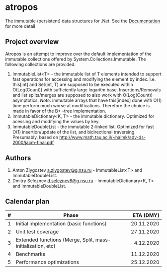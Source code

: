 # atropos
The immutable (persistent) data structures for .Net.
See the [Documentation](./Atropos/Documentation/Atropos.md) for more detail
## Project overview
Atropos is an attempt to improve over the default implementation of the immutable collections offered by System.Collections.Immutable.
The following collections are provided:
1. ImmutableList&lt;T&gt; - the immutable list of T elements intended to support fast operations for accessing and modifying the element by index. I.e. this[int] and Set(int, T) are supposed 
to be executed within O(Log(Count)) with sufficiently large logaritm base. Insertions/Removals and list splits/merges are supposed to also work with O(Log(Count)) asymptotics.
*Note*: immutable arrays that have this[index] done with O(1) time perform much worse at modifications. Therefore the choice is made in favor of the B+ -tree implementation.
2. ImmutableDictionary<K, T> - the immutable dictionary. Optimized for acessing and modifying the values by key. 
3. ImmutableDoubleList<T> - the immutable 2-linked list. Optimized for fast O(1) insertion/update of the list, and bidirectional traversing. Presumably, based on http://www.math.tau.ac.il/~haimk/adv-ds-2000/jacm-final.pdf

## Authors
1. Anton Zlygostev a.zlygostev@g.nsu.ru - ImmutableList&lt;T&gt; and ImmutableDoubleList.
2. Dmitry Seleznev <d.seleznev6@g.nsu.ru> - ImmutableDictionary<K, T> and ImmutableDoubleList.

## Calendar plan

| # | Phase | ETA (DMY) |
| - | ----- | ---------:|
| 1 | Initial implementation (basic functions) | 20.11.2020 |
| 2 | Unit test coverage | 27.11.2020
| 3 | Extended functions (Merge, Split, mass-initialization, etc) | 4.12.2020 |
| 4 | Benchmarks | 11.12.2020 |
| 5 | Performance optimizations | 25.12.2020 |
